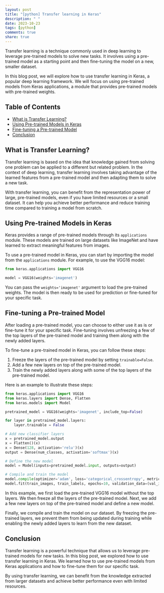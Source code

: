 ```yaml
---
layout: post
title: "[python] Transfer learning in Keras"
description: " "
date: 2023-10-23
tags: [python]
comments: true
share: true
---
```


Transfer learning is a technique commonly used in deep learning to leverage pre-trained models to solve new tasks. It involves using a pre-trained model as a starting point and then fine-tuning the model on a new, smaller dataset.

In this blog post, we will explore how to use transfer learning in Keras, a popular deep learning framework. We will focus on using pre-trained models from Keras applications, a module that provides pre-trained models with pre-trained weights.

## Table of Contents
- [What is Transfer Learning?](#what-is-transfer-learning)
- [Using Pre-trained Models in Keras](#using-pre-trained-models-in-keras)
- [Fine-tuning a Pre-trained Model](#fine-tuning-a-pre-trained-model)
- [Conclusion](#conclusion)

## What is Transfer Learning?

Transfer learning is based on the idea that knowledge gained from solving one problem can be applied to a different but related problem. In the context of deep learning, transfer learning involves taking advantage of the learned features from a pre-trained model and then adapting them to solve a new task.

With transfer learning, you can benefit from the representation power of large, pre-trained models, even if you have limited resources or a small dataset. It can help you achieve better performance and reduce training time compared to training a model from scratch.

## Using Pre-trained Models in Keras

Keras provides a range of pre-trained models through its `applications` module. These models are trained on large datasets like ImageNet and have learned to extract meaningful features from images.

To use a pre-trained model in Keras, you can start by importing the model from the `applications` module. For example, to use the VGG16 model:

```python
from keras.applications import VGG16

model = VGG16(weights='imagenet')
```

You can pass the `weights='imagenet'` argument to load the pre-trained weights. The model is then ready to be used for prediction or fine-tuned for your specific task.

## Fine-tuning a Pre-trained Model

After loading a pre-trained model, you can choose to either use it as is or fine-tune it for your specific task. Fine-tuning involves unfreezing a few of the top layers of the pre-trained model and training them along with the newly added layers.

To fine-tune a pre-trained model in Keras, you can follow these steps:
1. Freeze the layers of the pre-trained model by setting `trainable=False`.
2. Add a few new layers on top of the pre-trained model.
3. Train the newly added layers along with some of the top layers of the pre-trained model.

Here is an example to illustrate these steps:

```python
from keras.applications import VGG16
from keras.layers import Dense, Flatten
from keras.models import Model

pretrained_model = VGG16(weights='imagenet', include_top=False)

for layer in pretrained_model.layers:
    layer.trainable = False

# Add new classifier layers
x = pretrained_model.output
x = Flatten()(x)
x = Dense(128, activation='relu')(x)
output = Dense(num_classes, activation='softmax')(x)

# Define the new model
model = Model(inputs=pretrained_model.input, outputs=output)

# Compile and train the model
model.compile(optimizer='adam', loss='categorical_crossentropy', metrics=['accuracy'])
model.fit(train_images, train_labels, epochs=10, validation_data=(val_images, val_labels))
```

In this example, we first load the pre-trained VGG16 model without the top layers. We then freeze all the layers of the pre-trained model. Next, we add a few new layers on top of the pre-trained model and define a new model.

Finally, we compile and train the model on our dataset. By freezing the pre-trained layers, we prevent them from being updated during training while enabling the newly added layers to learn from the new dataset.

## Conclusion

Transfer learning is a powerful technique that allows us to leverage pre-trained models for new tasks. In this blog post, we explored how to use transfer learning in Keras. We learned how to use pre-trained models from Keras applications and how to fine-tune them for our specific task.

By using transfer learning, we can benefit from the knowledge extracted from larger datasets and achieve better performance even with limited resources.